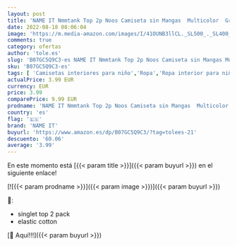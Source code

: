 ```yaml
---
layout: post
title: 'NAME IT Nmmtank Top 2p Noos Camiseta sin Mangas  Multicolor  Grey Melange Grey Melange   86  Pack de 2  para Bebés'
date: 2022-08-18 08:06:04
image: 'https://m.media-amazon.com/images/I/41OUNB3llCL._SL500_._SL400_.jpg'
comments: true
category: ofertas
author: 'tole.es'
slug: 'B07GC5Q9C3-es NAME IT Nmmtank Top 2p Noos Camiseta sin Mangas Multicolor...'
sku: 'B07GC5Q9C3-es'
tags: [ 'Camisetas interiores para niño','Ropa','Ropa interior para niño','Ropa para niño','bebés','name it','🇪🇸', ]
actualPrice: 3.99 EUR
currency: EUR
price: 3.99
comparePrice: 9.99 EUR
prodname: 'NAME IT Nmmtank Top 2p Noos Camiseta sin Mangas  Multicolor  Grey Melange Grey Melange   86  Pack de 2  para Bebés'
country: 'es'
flag: '🇪🇸'
brand: 'NAME IT'
buyurl: 'https://www.amazon.es/dp/B07GC5Q9C3/?tag=tolees-21'
descuento: '60.06'
average: '3.99'
---
```


En este momento está [{{< param title >}}]({{< param buyurl >}}) en el siguiente enlace!

[![{{< param prodname >}}]({{< param image >}})]({{< param buyurl >}})

🔎:

- singlet top 2 pack
- elastic cotton

[🛒 Aquí!!!]({{< param buyurl >}})

